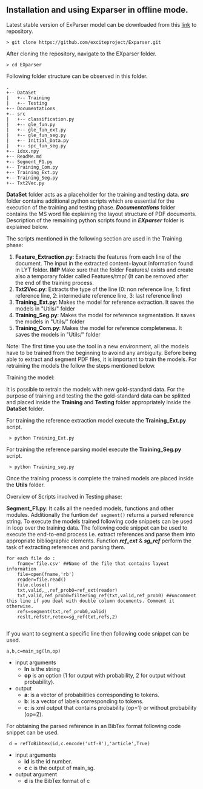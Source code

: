 ##  Installation and using Exparser in offline mode.


Latest stable version of ExParser model can be downloaded from this [link](https://github.com/exicteproject/Exparser.git) to repository.


`> git clone https://github.com/exciteproject/Exparser.git`


After cloning the repository, navigate to the EXparser folder.

`> cd EXparser`

Following folder structure can be observed in this folder.

```
.
+-- DataSet
|	+-- Training
|	+-- Testing
+-- Documentations
+-- src
|   +-- classification.py
|   +-- gle_fun.py
|	+-- gle_fun_ext.py
|	+-- gle_fun_seg.py
|	+-- Initial_Data.py
|	+-- spc_fun_seg.py
+-- idxx.npy
+-- ReadMe.md
+-- Segment_F1.py
+-- Training_Com.py
+-- Training_Ext.py
+-- Training_Seg.py
+-- Txt2Vec.py

```

**DataSet** folder acts as a placeholder for the training and testing data.
***src*** folder contains additional python scripts which are essential for the execution of the training and testing phase.
***Documentations*** folder contains the MS word file explaining the layout structure of PDF documents.
Description of the remaining python scripts found in ***EXparser*** folder is explained below.

The scripts mentioned in the following section are used in the Training phase:

	
1.  **Feature_Extraction.py**: Extracts the features from each line of the document. The input in the extracted content+layout
	    information found in LYT folder. 
		**IMP** Make sure that the folder Features/ exists and create also a temporary folder called Features/tmp/ (It can be removed
		after the end of the training process.
2. 	**Txt2Vec.py**: Extracts the type of the line (0: non reference line, 1: first reference line, 2: intermediate reference line,
	    3: last reference line)
3.	**Training_Ext.py**: Makes the model for reference extraction. It saves the models in "Utils/" folder
4.	**Training_Seg.py**: Makes the model for reference segmentation. It saves the models in "Utils/" folder
5.	**Training_Com.py**: Makes the model for reference completeness. It saves the models in "Utils/" folder
	
Note: The first time you use the tool in a new environment, all the models have to be trained from the beginning to avoind any ambiguity. 
Before being able to extract and segment PDF files, it is important to train the models.
For retraining the models the follow the steps mentioned below.

Training the model:

It is possible to retrain the models with new gold-standard data. For the purpose of training and testing the the gold-standard data can be
splitted and placed inside the **Training** and **Testing** folder appropriately inside the **DataSet** folder.

For training the reference extraction model execute the **Training_Ext.py** script.

` > python Training_Ext.py`

For training the reference parsing model execute the **Training_Seg.py** script.

` > python Training_seg.py`

Once the training process is complete the trained models are placed inside the **Utils** folder. 


Overview of Scripts involved in Testing phase:


**Segment_F1.py**: It calls all the needed models, functions and other modules. 
Additionally the funtion `def segment()` returns a parsed reference string.
To execute the models trained following code snippets can be used in loop over the training data.
The following code snippet can be used to execute the end-to-end process i.e. extract references and parse them into appropriate bibliographic elements.
Function ***ref_ext***  &  ***sg_ref*** perform the task of extracting references and parsing them.


``` 
for each file do :
	fname='file.csv' ##Name of the file that contains layout information 
	file=open(fname,'rb')
	reader=file.read()
	file.close()
	txt,valid,_,ref_prob0=ref_ext(reader)
	txt,valid,ref_prob0=filtering_ref(txt,valid,ref_prob0) ##uncomment this line if you deal with double column documents. Comment it otherwise.
	refs=segment(txt,ref_prob0,valid)
	reslt,refstr,retex=sg_ref(txt,refs,2)
	
``` 
	
If you want to segment a specific line then following code snippet can be used.


`a,b,c=main_sg(ln,op)`


*  input arguments
    * **ln** is the string
    * **op** is an option (1 for output with probability, 2 for output without probability).
*  output
    * **a**: is a vector of probabilities corresponding to tokens.
    * **b**: is a vector of labels corresponding to tokens.
    * **c**: is xml output that contains probability (op=1) or without probability (op=2).
	     
For obtaining the parsed reference in an BibTex format following code snippet can be used.

` d = refToBibtex(id,c.encode('utf-8'),'article',True)`
*  input arguments
    * **id** is the id number.
    * **c**	c is the output of main_sg.
*  output argument
    * **d** is the BibTex format of c

